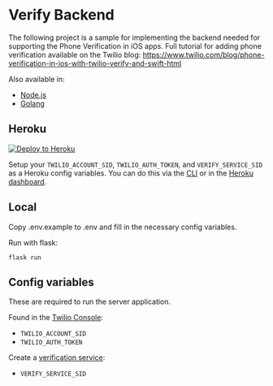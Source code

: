 # Verify Backend

The following project is a sample for implementing the backend needed for supporting the Phone Verification in iOS apps. Full  tutorial for adding phone verification available on the Twilio blog: https://www.twilio.com/blog/phone-verification-in-ios-with-twilio-verify-and-swift-html

Also available in:
* [Node.js](https://github.com/robinske/verify-server-node)
* [Golang](https://github.com/robinske/go-verify-backend)

## Heroku

[![Deploy to Heroku](https://www.herokucdn.com/deploy/button.svg)](https://heroku.com/deploy?template=https://github.com/robinske/verify-server)

Setup your `TWILIO_ACCOUNT_SID`, `TWILIO_AUTH_TOKEN`, and `VERIFY_SERVICE_SID` as a Heroku config variables. You can do this via the [CLI](https://devcenter.heroku.com/articles/config-vars#managing-config-vars) or in the [Heroku dashboard](https://devcenter.heroku.com/articles/config-vars#using-the-heroku-dashboard).

## Local
Copy .env.example to .env and fill in the necessary config variables.

Run with flask:

```
flask run
```

## Config variables

These are required to run the server application.

Found in the [Twilio Console](https://www.twilio.com/console/):
* `TWILIO_ACCOUNT_SID`
* `TWILIO_AUTH_TOKEN`

Create a [verification service](https://www.twilio.com/console/verify/services):
* `VERIFY_SERVICE_SID`
